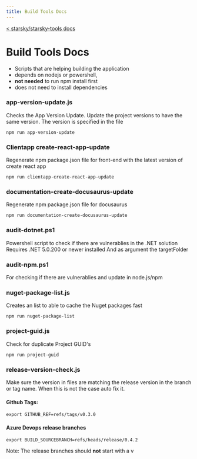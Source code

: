 ```yaml
---
title: Build Tools Docs
---
```


[< starsky/starsky-tools docs](../readme.md)

# Build Tools Docs

-   Scripts that are helping building the application
-   depends on nodejs or powershell,
-   **not needed** to run npm install first
-   does not need to install dependencies

### app-version-update.js

Checks the App Version Update. Update the project versions to have the same version. The version is specified in the file

```
npm run app-version-update
```

### Clientapp create-react-app-update

Regenerate npm package.json file for front-end with the latest version of create react app

```
npm run clientapp-create-react-app-update
```

### documentation-create-docusaurus-update

Regenerate npm package.json file for docusaurus

```
npm run documentation-create-docusaurus-update
```

### audit-dotnet.ps1

Powershell script to check if there are vulnerablies in the .NET solution
Requires .NET 5.0.200 or newer installed
And as argument the targetFolder

### audit-npm.ps1

For checking if there are vulnerablies and update in node.js/npm

### nuget-package-list.js

Creates an list to able to cache the Nuget packages fast

```
npm run nuget-package-list
```

### project-guid.js

Check for duplicate Project GUID's

```
npm run project-guid
```

### release-version-check.js

Make sure the version in files are matching the release version in the branch or tag name.
When this is not the case auto fix it.

#### Github Tags:

```
export GITHUB_REF=refs/tags/v0.3.0
```

#### Azure Devops release branches

```
export BUILD_SOURCEBRANCH=refs/heads/release/0.4.2
```

Note: The release branches should **not** start with a v
